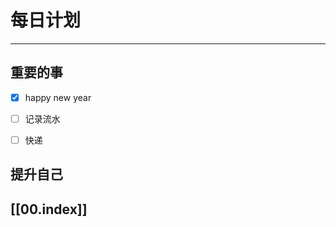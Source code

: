 
# 每日计划
---
## 重要的事

- [x]  happy new year
- [ ]  记录流水
- [ ]  快递



## 提升自己

  



## [[00.index]]










